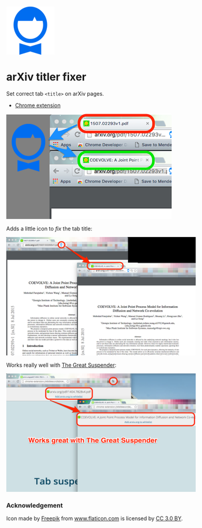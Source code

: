 ![arXiv Titler icon](images/waiter128.png)

# arXiv titler fixer

Set correct tab `<title>` on arXiv pages.

  - [Chrome extension](https://chrome.google.com/webstore/detail/arxiv-title-fixer/pandhendpghoedojdhookbedinmhjien)

![arXiv promotion](images/screen-shots/arXiv-title-fixer-promotion.png)

Adds a little icon to _fix_ the tab title:

![arXiv title fixing](images/screen-shots/arXiv-title-giver-title-change.png)

Works really well with [The Great Suspender](https://chrome.google.com/webstore/detail/the-great-suspender/klbibkeccnjlkjkiokjodocebajanakg?hl=en):

![arXiv title fixer with The Great Suspender](images/screen-shots/arXiv-The-Great-Suspender.png)

### Acknowledgement 

Icon made by <a href="http://www.freepik.com" title="Freepik">Freepik</a> from <a href="http://www.flaticon.com" title="Flaticon">www.flaticon.com</a> is licensed by <a href="http://creativecommons.org/licenses/by/3.0/" title="Creative Commons BY 3.0" target="_blank">CC 3.0 BY</a>.
